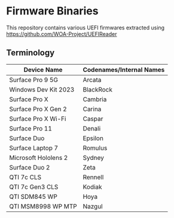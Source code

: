 # Firmware Binaries

This repository contains various UEFI firmwares extracted using https://github.com/WOA-Project/UEFIReader

## Terminology

| Device Name          | Codenames/Internal Names |
|----------------------|--------------------------|
| Surface Pro 9 5G     | Arcata                   |
| Windows Dev Kit 2023 | BlackRock                |
| Surface Pro X        | Cambria                  |
| Surface Pro X Gen 2  | Carina                   |
| Surface Pro X Wi-Fi  | Caspar                   |
| Surface Pro 11       | Denali                   |
| Surface Duo          | Epsilon                  |
| Surface Laptop 7     | Romulus                  |
| Microsoft Hololens 2 | Sydney                   |
| Surface Duo 2        | Zeta                     |
| QTI 7c CLS           | Rennell                  |
| QTI 7c Gen3 CLS      | Kodiak                   |
| QTI SDM845 WP        | Hoya                     |
| QTI MSM8998 WP MTP   | Nazgul                   |
